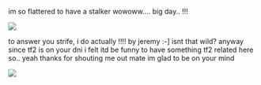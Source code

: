 im so flattered to have a stalker wowoww.... big day.. !!!

![](https://files.catbox.moe/v7zd9q.png)

to answer you strife, i do actually !!!! by jeremy :-] isnt that wild?
anyway since tf2 is on your dni i felt itd be funny to have something tf2 related here so.. yeah thanks for shouting me out mate im glad to be on your mind

![](https://media1.tenor.com/m/oIMwR0CnENIAAAAd/tf2-scout-tf2.gif)

